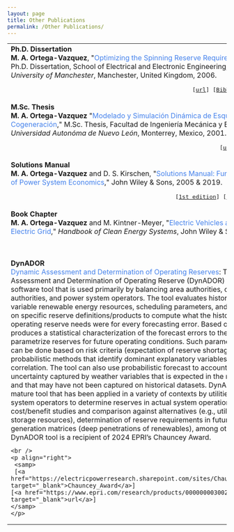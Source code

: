 ```yaml
---
layout: page
title: Other Publications
permalink: /Other Publications/
---
```



<table class="table table-hover">
    
<tr>
<td>
    <strong>Ph.D. Dissertation</strong> <br />
    <strong>M. A. Ortega-Vazquez</strong>, 
    "<span style="color:#4582ec">Optimizing the Spinning Reserve Requirements</span>," 
    Ph.D. Dissertation, School of Electrical and Electronic Engineering, 
    <em>The University of Manchester</em>, Manchester, United Kingdom, 2006.
    <br />
    <p align="right">
        <samp>
    [<a href="http://goo.gl/4toaAw" target="_blank">url</a>] 
    [<a href="https://drive.google.com/open?id=1zq1hrVziHJsA64K77BxfRKmrJ4jMjkLV" target="_blank">BibTeX</a>]   
    [<a href="https://drive.google.com/file/d/1X2B3I3hUx51Be5pap0ndsaXX2JEcbDB4/view?usp=sharing" target="_blank">Title</a>]
            </samp>
    </p> 
</td>
</tr>

    
<tr>
<td>
    <strong>M.Sc. Thesis </strong> <br />
    <strong>M. A. Ortega-Vazquez</strong> 
    "<span style="color:#4582ec">Modelado y Simulación Dinámica de Esquemas de Cogeneración</span>," 
    M.Sc. Thesis, Facultad de Ingeniería Mecánica y Eléctrica, 
    <em>Universidad Autonóma de Nuevo León</em>, Monterrey, Mexico, 2001.
    <br />
    <p align="right">
        <samp>
    [<a href="https://goo.gl/K3ybOR" target="_blank">url</a>]
    [<a href="https://drive.google.com/open?id=1_Bes8eExIKUnm3iNcQKsreFu-B1JyQ5t" target="_blank">BibTeX</a>]
            </samp>
    </p> 
</td>
</tr>
   
   
<tr>
<td>
    <strong> Solutions Manual</strong> <br />
    <strong>M. A. Ortega-Vazquez</strong> and D. S. Kirschen, 
    "<span style="color:#4582ec">Solutions Manual: Fundamentals of Power System Economics</span>," 
    John Wiley & Sons, 2005 & 2019.
    <br />
    <p align="right">
        <samp>
    [<a href="http://www.wiley.com//legacy/wileychi/powersystemeconomics/" target="_blank">1st edition</a>]
    [<a href="http://bcs.wiley.com/he-bcs/Books?action=index&itemId=111921324X&bcsId=11264" target="_blank">2nd edition</a>]
            </samp>
    </p> 
</td>
</tr>  
    
    
<tr>
<td>
    <strong> Book Chapter </strong> <br />
    <strong>M. A. Ortega-Vazquez</strong> and M. Kintner-Meyer, 
    "<span style="color:#4582ec">Electric Vehicles and the Electric Grid</span>," 
    <em>Handbook of Clean Energy Systems</em>, John Wiley & Sons, 2014. 
    <br />
    <p align="right">
        <samp>
    [<a href="http://onlinelibrary.wiley.com/doi/10.1002/9781118991978.hces105/full" target="_blank">DOI</a>]
            </samp>
    </p> 
</td>
</tr>    


<tr>
<td>
    <strong>DynADOR</strong> <br />
    <span style="color:#4582ec">Dynamic Assessment and Determination of Operating Reserves</span>: 
    The Dynamic Assessment and Determination of Operating Reserve (DynADOR) tool is a software tool that is used primarily by balancing area authorities, control area authorities, and power system operators.  The tool evaluates historical load, variable renewable energy resources, scheduling parameters, and information on specific reserve definitions/products to compute what the historical operating reserve needs were for every forecasting error.  Based on this, it produces a statistical characterization of the forecast errors to the parametrize reserves for future operating conditions.  Such parametrization can be done based on risk criteria (expectation of reserve shortages), or on probabilistic methods that identify dominant explanatory variables for correlation.  The tool can also use probabilistic forecast to account for uncertainty captured by weather variables that is expected in the near future, and that may have not been captured on historical datasets.  
DynADOR is a mature tool that has been applied in a variety of contexts by utilities and system operators to determine reserves in actual system operation, cost/benefit studies and comparison against alternatives (e.g., utilization storage resources), determination of reserve requirements in future generation matrices (deep penetrations of renewables), among others.  
The DynADOR tool is a recipient of 2024 EPRI’s Chauncey Award.

    <br />
    <p align="right">
     <samp>
     [<a href="https://electricpowerresearch.sharepoint.com/sites/ChaunceyAwards" target="_blank">Chauncey_Award</a>]
    [<a href="https://www.epri.com/research/products/000000003002026307" target="_blank">url</a>]
    </samp>
    </p> 
</td>
</tr>


    
   
</table>
